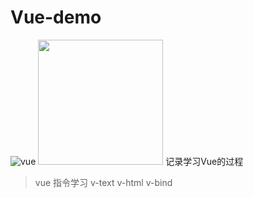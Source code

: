 # Vue-demo
![vue](https://cn.vuejs.org/images/logo.svg "vue")
<img src=https://cn.vuejs.org/images/logo.svg  width=200 />
记录学习Vue的过程
> vue 指令学习
>v-text  v-html  v-bind 